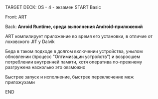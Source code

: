 TARGET DECK: OS - 4 - экзамен
START
Basic

Front: ART

Back: **Anroid Runtime, среда выполнения Android-приложений**

ART компилирует приложение во время его установки, в отличие от лоховского JIT у Dalvik

Беда в таком подходе в долгом включении устройства, унылом обновлении (процесс "Оптимизации устройств") и возросшем потреблении внутренней памяти, хотя оператива по-прежнему разгружена насколько это овзможно

Быстрее запуск и исполнение, быстрее переключение меж приложухами

END